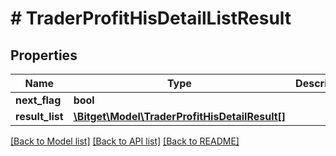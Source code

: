 # # TraderProfitHisDetailListResult

## Properties

Name | Type | Description | Notes
------------ | ------------- | ------------- | -------------
**next_flag** | **bool** |  | [optional]
**result_list** | [**\Bitget\Model\TraderProfitHisDetailResult[]**](TraderProfitHisDetailResult.md) |  | [optional]

[[Back to Model list]](../../README.md#models) [[Back to API list]](../../README.md#endpoints) [[Back to README]](../../README.md)
